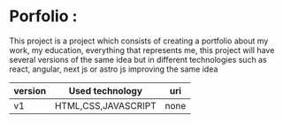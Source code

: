 # Porfolio :
This project is a project which consists of creating a portfolio about my work, my education, everything that represents me, this project will have several versions of the same idea but in different technologies such as react, angular, next js or astro js improving the same idea

| version  | Used technology | uri|
|----------|----------|----------|
| v1      |HTML,CSS,JAVASCRIPT    | none   |
